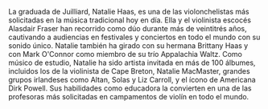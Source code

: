 La graduada de Juilliard, Natalie Haas, es una de las violonchelistas más solicitadas en la música tradicional hoy en día. Ella y el violinista escocés Alasdair Fraser han recorrido como dúo durante más de veintitrés años, cautivando a audiencias en festivales y conciertos en todo el mundo con su sonido único. Natalie también ha girado con su hermana Brittany Haas y con Mark O'Connor como miembro de su trío Appalachia Waltz. Como músico de estudio, Natalie ha sido artista invitada en más de 100 álbumes, incluidos los de la violinista de Cape Breton, Natalie MacMaster, grandes grupos irlandeses como Altan, Solas y Liz Carroll, y el ícono de Americana Dirk Powell. Sus habilidades como educadora la convierten en una de las profesoras más solicitadas en campamentos de violín en todo el mundo.
